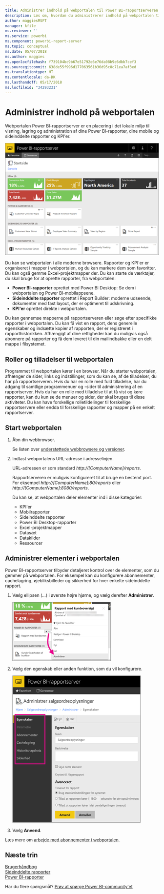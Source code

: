 ```yaml
---
title: Administrer indhold på webportalen til Power BI-rapportserveren
description: Læs om, hvordan du administrerer indhold på webportalen til Power BI-rapportserveren.
author: maggiesMSFT
manager: kfile
ms.reviewer: ''
ms.service: powerbi
ms.component: powerbi-report-server
ms.topic: conceptual
ms.date: 05/07/2018
ms.author: maggies
ms.openlocfilehash: f739104bc9b67e51792e6e76da08b9e6dbb7cef3
ms.sourcegitcommit: 638de55f996d177063561b36d95c8c71ea7af3ed
ms.translationtype: HT
ms.contentlocale: da-DK
ms.lasthandoff: 05/17/2018
ms.locfileid: "34293231"
---
```

# <a name="manage-content-in-the-web-portal"></a>Administrer indhold på webportalen 
Webportalen Power BI-rapportserver er en placering i det lokale miljø til visning, lagring og administration af dine Power BI-rapporter, dine mobile og sideinddelte rapporter og KPI'er.

![Webportalen Rapportserver](media/getting-around/report-server-web-portal.png)

Du kan se webportalen i alle moderne browsere. Rapporter og KPI'er er organiseret i mapper i webportalen, og du kan markere dem som favoritter. Du kan også gemme Excel-projektmapper der. Du kan starte de værktøjer, du skal bruge for at oprette rapporter, fra webportalen:

* **Power BI-rapporter** oprettet med Power BI Desktop: Se dem i webportalen og Power BI-mobilappsene.
* **Sideinddelte rapporter** oprettet i Report Builder: moderne udseende, dokumenter med fast layout, der er optimeret til udskrivning.
* **KPI'er** oprettet direkte i webportalen.

Du kan gennemse mapperne på rapportserveren eller søge efter specifikke rapporter i webportalen. Du kan få vist en rapport, dens generelle egenskaber og indsætte kopier af rapporten, der er registreret i rapporthistorikken. Afhængigt af dine rettigheder kan du muligvis også abonnere på rapporter og få dem leveret til din mailindbakke eller en delt mappe i filsystemet.

## <a name="web-portal-roles-and-permissions"></a>Roller og tilladelser til webportalen
Programmet til webportalen kører i en browser. Når du starter webportalen, afhænger de sider, links og indstillinger, som du kan se, af de tilladelser, du har på rapportserveren. Hvis du har en rolle med fuld tilladelse, har du adgang til samtlige programmenuer og -sider til administrering af en rapportserver. Hvis du har en rolle med tilladelse til at få vist og køre rapporter, kan du kun se de menuer og sider, der skal bruges til disse aktiviteter. Du kan have forskellige rolletildelinger til forskellige rapportservere eller endda til forskellige rapporter og mapper på en enkelt rapportserver.

## <a name="start-the-web-portal"></a>Start webportalen
1. Åbn din webbrowser.
   
    Se listen over [understøttede webbrowsere og versioner](browser-support.md).
2. Indtast webportalens URL-adresse i adresselinjen.
   
    URL-adressen er som standard *http://[ComputerName]/reports*.
   
    Rapportserveren er muligvis konfigureret til at bruge en bestemt port. For eksempel *http://[ComputerName]:80/reports* eller *http://[ComputerName]:8080/reports*.
   
    Du kan se, at webportalen deler elementer ind i disse kategorier:
   
   * KPI'er
   * Mobilrapporter
   * Sideinddelte rapporter
   * Power BI Desktop-rapporter
   * Excel-projektmapper
   * Datasæt
   * Datakilder
   * Ressourcer

## <a name="manage-items-in-the-web-portal"></a>Administrer elementer i webportalen
Power BI-rapportserver tilbyder detaljeret kontrol over de elementer, som du gemmer på webportalen. For eksempel kan du konfigurere abonnementer, cachelagring, øjebliksbilleder og sikkerhed for hver enkelte sideinddelte rapport.

1. Vælg ellipsen (...) i øverste højre hjørne, og vælg derefter **Administrer**.
   
    ![Vælg Administrer.](media/getting-around/report-server-web-portal-manage-ellipsis.png)
2. Vælg den egenskab eller anden funktion, som du vil konfigurere.
   
    ![Vælg en egenskab.](media/getting-around/report-server-web-portal-manage-properties.png)
3. Vælg **Anvend**.

Læs mere om [arbejde med abonnementer i webportalen](https://docs.microsoft.com/sql/reporting-services/working-with-subscriptions-web-portal).

## <a name="next-steps"></a>Næste trin
[Brugerhåndbog](user-handbook-overview.md)  
[Sideinddelte rapporter](quickstart-create-paginated-report.md)  
[Power BI-rapporter](quickstart-create-powerbi-report.md)

Har du flere spørgsmål? [Prøv at spørge Power BI-community'et](https://community.powerbi.com/)

